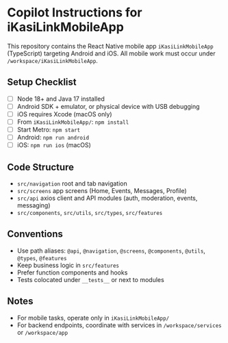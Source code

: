 # Copilot Instructions for iKasiLinkMobileApp

This repository contains the React Native mobile app `iKasiLinkMobileApp` (TypeScript) targeting Android and iOS. All mobile work must occur under `/workspace/iKasiLinkMobileApp`.

## Setup Checklist
- [ ] Node 18+ and Java 17 installed
- [ ] Android SDK + emulator, or physical device with USB debugging
- [ ] iOS requires Xcode (macOS only)
- [ ] From `iKasiLinkMobileApp/`: `npm install`
- [ ] Start Metro: `npm start`
- [ ] Android: `npm run android`
- [ ] iOS: `npm run ios` (macOS)

## Code Structure
- `src/navigation` root and tab navigation
- `src/screens` app screens (Home, Events, Messages, Profile)
- `src/api` axios client and API modules (auth, moderation, events, messaging)
- `src/components`, `src/utils`, `src/types`, `src/features`

## Conventions
- Use path aliases: `@api`, `@navigation`, `@screens`, `@components`, `@utils`, `@types`, `@features`
- Keep business logic in `src/features`
- Prefer function components and hooks
- Tests colocated under `__tests__` or next to modules

## Notes
- For mobile tasks, operate only in `iKasiLinkMobileApp/`
- For backend endpoints, coordinate with services in `/workspace/services` or `/workspace/app`
